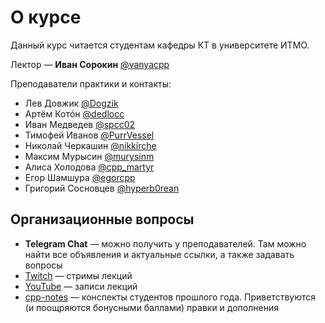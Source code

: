 # О курсе
Данный курс читается студентам кафедры КТ в университете ИТМО.

Лектор &mdash; __Иван Сорокин__ [@vanyacpp](https://t.me/vanyacpp)

Преподаватели практики и контакты:
* Лев Довжик [@Dogzik](https://t.me/Dogzik)
* Артём Котóн [@dedlocc](https://t.me/dedlocc)
* Иван Медведев [@spcc02](https://t.me/spcc02)
* Тимофей Иванов [@PurrVessel](https://t.me/PurrVessel)
* Николай Черкашин [@nikkirche](https://t.me/nikkirche)
* Максим Мурысин [@murysinm](https://t.me/murysinm)
* Алиса Холодова [@cpp_martyr](https://t.me/cpp_martyr)
* Егор Шамшура [@egorcpp](https://t.me/egorcpp)
* Григорий Сосновцев [@hyperb0rean](https://t.me/hyperb0rean)

## Организационные вопросы
* __Telegram Chat__ &mdash; можно получить у преподавателей. Там можно найти все объявления и актуальные ссылки, а также задавать вопросы
* [Twitch](https://www.twitch.tv/sorokin_ivan) &mdash; стримы лекций
* [YouTube](https://www.youtube.com/channel/UCmSlUseJEVQifMaH7PqlRoA) &mdash; записи лекций
* [cpp-notes](https://cpp-kt.github.io/cpp-notes/) &mdash; конспекты студентов прошлого года. Приветствуются (и поощряются бонусными баллами) правки и дополнения
